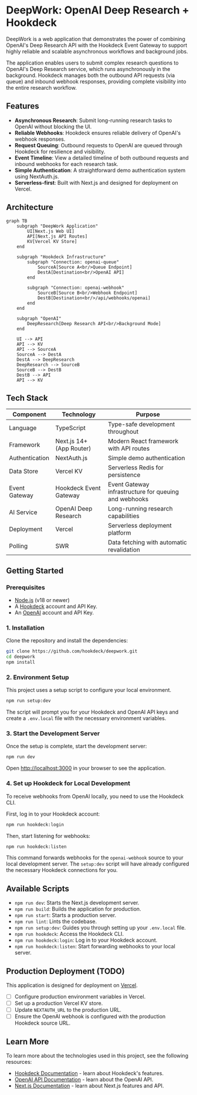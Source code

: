# DeepWork: OpenAI Deep Research + Hookdeck

DeepWork is a web application that demonstrates the power of combining OpenAI's Deep Research API with the Hookdeck Event Gateway to support highly reliable and scalable asynchronous workflows and background jobs.

The application enables users to submit complex research questions to OpenAI's Deep Research service, which runs asynchronously in the background. Hookdeck manages both the outbound API requests (via queue) and inbound webhook responses, providing complete visibility into the entire research workflow.

## Features

- **Asynchronous Research**: Submit long-running research tasks to OpenAI without blocking the UI.
- **Reliable Webhooks**: Hookdeck ensures reliable delivery of OpenAI's webhook responses.
- **Request Queuing**: Outbound requests to OpenAI are queued through Hookdeck for resilience and visibility.
- **Event Timeline**: View a detailed timeline of both outbound requests and inbound webhooks for each research task.
- **Simple Authentication**: A straightforward demo authentication system using NextAuth.js.
- **Serverless-first**: Built with Next.js and designed for deployment on Vercel.

## Architecture

```mermaid
graph TB
    subgraph "DeepWork Application"
        UI[Next.js Web UI]
        API[Next.js API Routes]
        KV[Vercel KV Store]
    end

    subgraph "Hookdeck Infrastructure"
        subgraph "Connection: openai-queue"
            SourceA[Source A<br/>Queue Endpoint]
            DestA[Destination<br/>OpenAI API]
        end

        subgraph "Connection: openai-webhook"
            SourceB[Source B<br/>Webhook Endpoint]
            DestB[Destination<br/>/api/webhooks/openai]
        end
    end

    subgraph "OpenAI"
        DeepResearch[Deep Research API<br/>Background Mode]
    end

    UI --> API
    API --> KV
    API --> SourceA
    SourceA --> DestA
    DestA --> DeepResearch
    DeepResearch --> SourceB
    SourceB --> DestB
    DestB --> API
    API --> KV
```

## Tech Stack

| Component      | Technology               | Purpose                                               |
| -------------- | ------------------------ | ----------------------------------------------------- |
| Language       | TypeScript               | Type-safe development throughout                      |
| Framework      | Next.js 14+ (App Router) | Modern React framework with API routes                |
| Authentication | NextAuth.js              | Simple demo authentication                            |
| Data Store     | Vercel KV                | Serverless Redis for persistence                      |
| Event Gateway  | Hookdeck Event Gateway   | Event Gateway infrastructure for queuing and webhooks |
| AI Service     | OpenAI Deep Research     | Long-running research capabilities                    |
| Deployment     | Vercel                   | Serverless deployment platform                        |
| Polling        | SWR                      | Data fetching with automatic revalidation             |

## Getting Started

### Prerequisites

- [Node.js](https://nodejs.org/en/) (v18 or newer)
- A [Hookdeck](https://hookdeck.com/) account and API Key.
- An [OpenAI](https://openai.com/) account and API Key.

### 1. Installation

Clone the repository and install the dependencies:

```bash
git clone https://github.com/hookdeck/deepwork.git
cd deepwork
npm install
```

### 2. Environment Setup

This project uses a setup script to configure your local environment.

```bash
npm run setup:dev
```

The script will prompt you for your Hookdeck and OpenAI API keys and create a `.env.local` file with the necessary environment variables.

### 3. Start the Development Server

Once the setup is complete, start the development server:

```bash
npm run dev
```

Open [http://localhost:3000](http://localhost:3000) in your browser to see the application.

### 4. Set up Hookdeck for Local Development

To receive webhooks from OpenAI locally, you need to use the Hookdeck CLI.

First, log in to your Hookdeck account:

```bash
npm run hookdeck:login
```

Then, start listening for webhooks:

```bash
npm run hookdeck:listen
```

This command forwards webhooks for the `openai-webhook` source to your local development server. The `setup:dev` script will have already configured the necessary Hookdeck connections for you.

## Available Scripts

- `npm run dev`: Starts the Next.js development server.
- `npm run build`: Builds the application for production.
- `npm run start`: Starts a production server.
- `npm run lint`: Lints the codebase.
- `npm run setup:dev`: Guides you through setting up your `.env.local` file.
- `npm run hookdeck`: Access the Hookdeck CLI.
- `npm run hookdeck:login`: Log in to your Hookdeck account.
- `npm run hookdeck:listen`: Start forwarding webhooks to your local server.

## Production Deployment (TODO)

This application is designed for deployment on [Vercel](https://vercel.com/).

- [ ] Configure production environment variables in Vercel.
- [ ] Set up a production Vercel KV store.
- [ ] Update `NEXTAUTH_URL` to the production URL.
- [ ] Ensure the OpenAI webhook is configured with the production Hookdeck source URL.

## Learn More

To learn more about the technologies used in this project, see the following resources:

- [Hookdeck Documentation](https://hookdeck.com/docs) - learn about Hookdeck's features.
- [OpenAI API Documentation](https://platform.openai.com/docs/api-reference) - learn about the OpenAI API.
- [Next.js Documentation](https://nextjs.org/docs) - learn about Next.js features and API.
